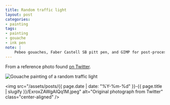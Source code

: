 ```yaml
---
title: Random traffic light
layout: post
categories:
- painting
tags:
- painting
- gouache
- ink pen
note: |
    Pebeo gouaches, Faber Castell SB pitt pen, and GIMP for post-processing.
---
```


From a reference photo found [on Twitter](https://twitter.com/BlackLCult/status/1376896997647646720).

<img
  src="/assets/pages/art/images/random-traffic-light.png"
  alt="Gouache painting of a random traffic light"
  class="center-aligned"
/>

<img
  src="/assets/posts/{{ page.date | date: "%Y-%m-%d" }}-{{ page.title | slugify }}/ExroxZAWgAIQq1M.jpeg"
  alt="Original photograph from Twitter"
  class="center-aligned"
/>
